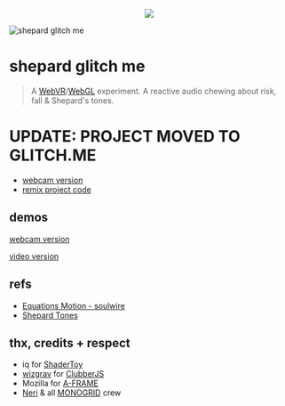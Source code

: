 
<p align="center" style="text-align:center;">
  <a href="https://aframe.io/"><img src="https://img.shields.io/badge/vr%20framework-a--frame-lightgrey.svg?style=flat-square"></a>
</p>

![shepard glitch me](https://cdn.glitch.com/6f125520-1cfa-4b57-84d9-4d8a7cc54873%2FSchermata%202017-07-06%20alle%2000.08.47.png?1499292562482)

# shepard glitch me

> A [WebVR](https://en.wikipedia.org/wiki/WebVR)/[WebGL](https://en.wikipedia.org/wiki/WebGL) experiment. A reactive audio chewing about risk, fall & Shepard's tones.

# UPDATE: PROJECT MOVED TO GLITCH.ME

- [webcam version](https://shepard.glitch.me)
- [remix project code](https://glitch.com/edit/#!/shepard)

## demos

[webcam version](https://shepard.glitch.me)

[video version](https://spleennooname.github.io/shepard-glitch-me/build/index.html)

## refs

- [Equations Motion - soulwire](https://codepen.io/soulwire/pen/kqHxB)
- [Shepard Tones](https://en.wikipedia.org/wiki/Shepard_tone)

## thx, credits + respect

- iq for [ShaderToy](https://shadertoy.com)
- [wizgrav](https://github.com/wizgrav) for [ClubberJS](https://github.com/wizgrav/clubber)
- Mozilla for [A-FRAME](https://aframe.io)
- [Neri](https://github.com/jiin) & all [MONOGRID](http://mono-grid.com/) crew
